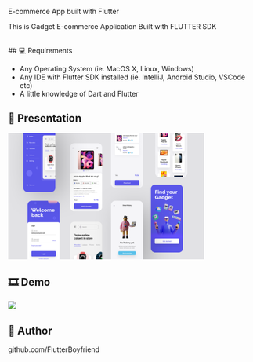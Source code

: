 E-commerce App built with Flutter 

This is Gadget E-commerce Application Built with FLUTTER SDK

<br>
## 💻 Requirements

- Any Operating System (ie. MacOS X, Linux, Windows)
- Any IDE with Flutter SDK installed (ie. IntelliJ, Android Studio, VSCode etc)
- A little knowledge of Dart and Flutter

## 📸 Presentation

<!-- <img src="ss/mockup.png"/> -->


<img src="Presentation 3.png" width="400">


## 🎞 Demo 

<img src="ss/ss1.png" width="400">


## 🤝 Author

<href>github.com/FlutterBoyfriend</href>
